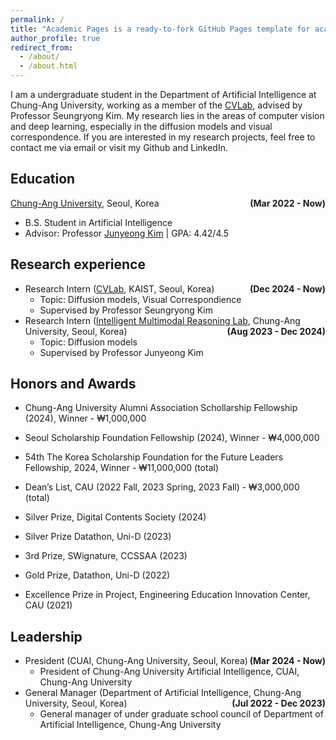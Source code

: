 ```yaml
---
permalink: /
title: "Academic Pages is a ready-to-fork GitHub Pages template for academic personal websites"
author_profile: true
redirect_from: 
  - /about/
  - /about.html
---
```

I am a undergraduate student in the Department of Artificial Intelligence at Chung-Ang University, working as a member of the [CVLab](https://cvlab.kaist.ac.kr/home), advised by Professor Seungryong Kim. My research lies in the areas of computer vision and deep learning, especially in the diffusion models and visual correspondence. If you are interested in my research projects, feel free to contact me via email or visit my Github and LinkedIn.


## Education
[Chung-Ang University](https://neweng.cau.ac.kr/index.do), Seoul, Korea <span style="float: right; font-weight: bold;">(Mar 2022 - Now)</span>
- B.S. Student in Artificial Intelligence
- Advisor: Professor [Junyeong Kim](https://scholar.google.com/citations?user=pAww37cAAAAJ) \| GPA: 4.42/4.5


## Research experience
- Research Intern ([CVLab](https://cvlab.kaist.ac.kr/home), KAIST, Seoul, Korea) <span style="float: right; font-weight: bold;">(Dec 2024 - Now)</span>
  - Topic: Diffusion models, Visual Correspondience
  - Supervised by Professor Seungryong Kim
- Research Intern ([Intelligent Multimodal Reasoning Lab](https://sites.google.com/view/imr-lab), Chung-Ang University, Seoul, Korea) <span style="float: right; font-weight: bold;">(Aug 2023 - Dec 2024)</span>
  - Topic: Diffusion models
  - Supervised by Professor Junyeong Kim


## Honors and Awards
- Chung-Ang University Alumni Association Schollarship Fellowship (2024), Winner - ₩1,000,000
- Seoul Scholarship Foundation Fellowship (2024), Winner - ₩4,000,000
- 54th The Korea Scholarship Foundation for the Future Leaders Fellowship, 2024, Winner - ₩11,000,000 (total)
- Dean’s List, CAU (2022 Fall, 2023 Spring, 2023 Fall) - ₩3,000,000 (total)

- Silver Prize, Digital Contents Society (2024)
- Silver Prize Datathon, Uni-D (2023)
- 3rd Prize, SWignature, CCSSAA (2023)
- Gold Prize, Datathon, Uni-D (2022)
- Excellence Prize in Project, Engineering Education Innovation Center, CAU (2021)


## Leadership
- President (CUAI, Chung-Ang University, Seoul, Korea) <span style="float: right; font-weight: bold;">(Mar 2024 - Now)</span>
  - President of Chung-Ang University Artificial Intelligence, CUAI, Chung-Ang University
- General Manager (Department of Artificial Intelligence, Chung-Ang University, Seoul, Korea) <span style="float: right; font-weight: bold;">(Jul 2022 - Dec 2023)</span>
  - General manager of under graduate school council of Department of Artificial Intelligence, Chung-Ang University